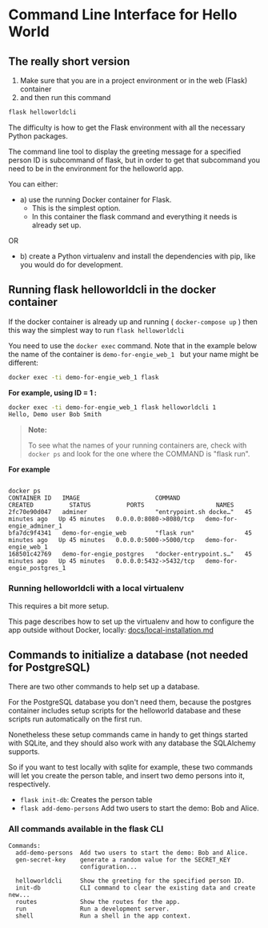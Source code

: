 # Command Line Interface for Hello World

## The really short version

1. Make sure that you are in a project environment or in the web (Flask) container 
2. and then run this command

```bash
flask helloworldcli
```

The difficulty is how to get the Flask environment with all the necessary Python packages.

The command line tool to display the greeting message for a specified 
person ID is subcommand of flask, but in order to get that subcommand you
need to be in the environment for the helloworld app.

You can either:

- a) use the running Docker container for Flask.
  - This is the simplest option.
  - In this container the flask command and everything it needs is already set up.

OR

- b) create a Python virtualenv and install the dependencies with pip, like you would do for development.

## Running flask helloworldcli in the docker container

If the docker container is already up and running ( `docker-compose up` ) then this way 
the simplest way to run `flask helloworldcli`

You need to use the `docker exec` command. Note that in the example below the
name of the container is `demo-for-engie_web_1 ` but your name might be different:

```bash
docker exec -ti demo-for-engie_web_1 flask
```

**For example, using ID = 1 :**

```bash
docker exec -ti demo-for-engie_web_1 flask helloworldcli 1
Hello, Demo user Bob Smith
```

> **Note:**
>
> To see what the names of your running containers are, check with `docker ps` and look for the one where the COMMAND is "flask run".

**For example**

```

docker ps
CONTAINER ID   IMAGE                     COMMAND                  CREATED          STATUS          PORTS                    NAMES
2fc70e90d047   adminer                   "entrypoint.sh docke…"   45 minutes ago   Up 45 minutes   0.0.0.0:8080->8080/tcp   demo-for-engie_adminer_1
bfa7dc9f4341   demo-for-engie_web        "flask run"              45 minutes ago   Up 45 minutes   0.0.0.0:5000->5000/tcp   demo-for-engie_web_1
168501c42769   demo-for-engie_postgres   "docker-entrypoint.s…"   45 minutes ago   Up 45 minutes   0.0.0.0:5432->5432/tcp   demo-for-engie_postgres_1

```

### Running helloworldcli with a local virtualenv

This requires a bit more setup.

This page describes how to set up the virtualenv and how to configure the app
outside without Docker, locally:
[docs/local-installation.md](docs/local-installation.md)

## Commands to initialize a database (not needed for PostgreSQL)

There are two other commands to help set up a database.

For the PostgreSQL database you don't need them, because the postgres container
includes setup scripts for the helloworld database and these scripts run automatically on the
first run.

Nonetheless these setup commands came in handy to get things started with
SQLite, and they should also work with any database the SQLAlchemy supports.

So if you want to test locally with sqlite for example, these two commands will
let you create the person table, and insert two demo persons into it, respectively.

- `flask init-db`: Creates the person table
- `flask add-demo-persons`  Add two users to start the demo: Bob and Alice.

### All commands available in the flask CLI

```
Commands:
  add-demo-persons  Add two users to start the demo: Bob and Alice.
  gen-secret-key    generate a random value for the SECRET_KEY
                    configuration...

  helloworldcli     Show the greeting for the specified person ID.
  init-db           CLI command to clear the existing data and create new...
  routes            Show the routes for the app.
  run               Run a development server.
  shell             Run a shell in the app context.
```

